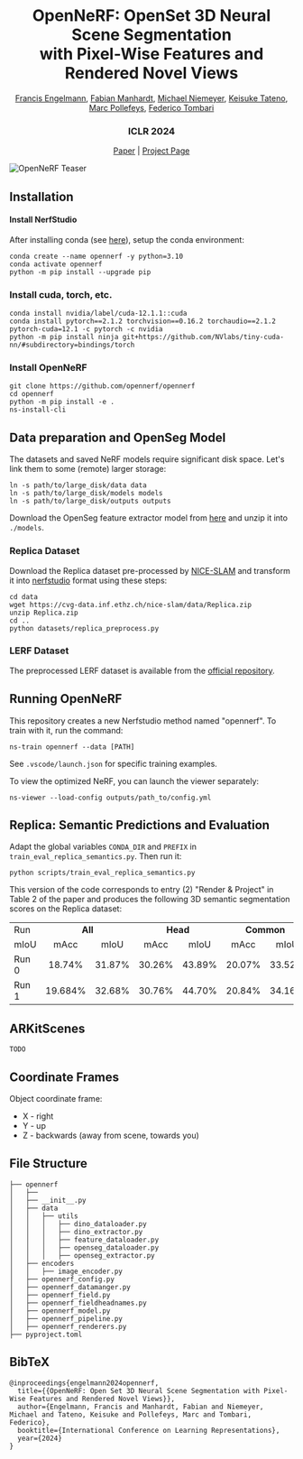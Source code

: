 <span align="center">
<h1> OpenNeRF: OpenSet 3D Neural Scene Segmentation<br>with Pixel-Wise Features and Rendered Novel Views</h1>

<a href="https://francisengelmann.github.io">Francis Engelmann</a>,
<a href="https://scholar.google.de/citations?user=bERItx8AAAAJ">Fabian Manhardt</a>,
<a href="https://m-niemeyer.github.io">Michael Niemeyer</a>,
<a href="https://scholar.google.com/citations?user=ml3laqEAAAAJ">Keisuke Tateno</a>,
<a href="https://inf.ethz.ch/people/person-detail.pollefeys.html">Marc Pollefeys</a>,
<a href="https://federicotombari.github.io">Federico Tombari</a>

<h3>ICLR 2024</h3>

<a href="https://arxiv.org/abs/2404.03650">Paper</a> | <a href="http://opennerf.github.io">Project Page</a>

</span>

![OpenNeRF Teaser](https://opennerf.github.io/static/images/teaser.png)

## Installation

#### Install NerfStudio

After installing conda (see [here](https://docs.anaconda.com/free/miniconda/#quick-command-line-install)), setup the conda environment:

```
conda create --name opennerf -y python=3.10
conda activate opennerf
python -m pip install --upgrade pip
```

### Install cuda, torch, etc.

```
conda install nvidia/label/cuda-12.1.1::cuda
conda install pytorch==2.1.2 torchvision==0.16.2 torchaudio==2.1.2 pytorch-cuda=12.1 -c pytorch -c nvidia
python -m pip install ninja git+https://github.com/NVlabs/tiny-cuda-nn/#subdirectory=bindings/torch
```

### Install OpenNeRF

```
git clone https://github.com/opennerf/opennerf
cd opennerf
python -m pip install -e .
ns-install-cli
```

## Data preparation and OpenSeg Model

The datasets and saved NeRF models require significant disk space.
Let's link them to some (remote) larger storage:
```
ln -s path/to/large_disk/data data
ln -s path/to/large_disk/models models
ln -s path/to/large_disk/outputs outputs
```

Download the OpenSeg feature extractor model from [here](https://drive.google.com/file/d/1DgyH-1124Mo8p6IUJ-ikAiwVZDDfteak/view?usp=sharing) and unzip it into `./models`.

### Replica Dataset
Download the Replica dataset pre-processed by [NICE-SLAM](https://pengsongyou.github.io/nice-slam) and transform it into [nerfstudio](https://docs.nerf.studio) format using these steps:
```
cd data
wget https://cvg-data.inf.ethz.ch/nice-slam/data/Replica.zip
unzip Replica.zip
cd ..
python datasets/replica_preprocess.py
```

### LERF Dataset
The preprocessed LERF dataset is available from the [official repository](https://drive.google.com/drive/folders/1vh0mSl7v29yaGsxleadcj-LCZOE_WEWB).

## Running OpenNeRF

This repository creates a new Nerfstudio method named "opennerf". To train with it, run the command:
```
ns-train opennerf --data [PATH]
```
See `.vscode/launch.json` for specific training examples.

To view the optimized NeRF, you can launch the viewer separately:
```
ns-viewer --load-config outputs/path_to/config.yml
```

## Replica: Semantic Predictions and Evaluation

Adapt the global variables `CONDA_DIR` and `PREFIX` in `train_eval_replica_semantics.py`. Then run it:

```
python scripts/train_eval_replica_semantics.py
```

This version of the code corresponds to entry (2) "Render & Project" in Table 2 of the paper and produces the following 3D semantic segmentation scores on the Replica dataset:

<table>
  <tr>
    <td>Run</td>
    <td colspan=2 align="center"><b>All</b></td>
    <td colspan=2 align="center"><b>Head</b></td>
    <td colspan=2 align="center"><b>Common</b></td>
    <td colspan=2 align="center"><b>Tail</b></td>
  </tr>
  <tr>
    <td align="center">mIoU</td><td align="center">mAcc</td>
    <td align="center">mIoU</td><td align="center">mAcc</td>
    <td align="center">mIoU</td><td align="center">mAcc</td>
    <td align="center">mIoU</td><td align="center">mAcc</td>
  </tr>
  <tr>
    <td>Run 0</td>
    <td align="center">18.74%</td><td align="center">31.87%</td>
    <td align="center">30.26%</td><td align="center">43.89%</td>
    <td align="center">20.07%</td><td align="center">33.52%</td>
    <td align="center">5.88%</td><td align="center">18.19%</td>
  </tr>
  <tr>
    <td>Run 1</td>
    <td align="center">19.684%</td><td align="center">32.68%</td>
    <td align="center">30.76%</td><td align="center">44.70%</td>
    <td align="center">20.84%</td><td align="center">34.16%</td>
    <td align="center">7.43%</td><td align="center">19.17%</td>
  </tf>

</table>

## ARKitScenes

```TODO```

## Coordinate Frames

Object coordinate frame:
  - X - right
  - Y - up
  - Z - backwards (away from scene, towards you)

## File Structure

```
├── opennerf
│   ├── 
│   ├── __init__.py
│   ├── data
│   │   ├── utils
│   │   │   ├── dino_dataloader.py
│   │   │   ├── dino_extractor.py
│   │   │   ├── feature_dataloader.py
│   │   │   ├── openseg_dataloader.py
│   │   │   ├── openseg_extractor.py
│   ├── encoders
│   │   ├── image_encoder.py
│   ├── opennerf_config.py
│   ├── opennerf_datamanger.py
│   ├── opennerf_field.py
│   ├── opennerf_fieldheadnames.py
│   ├── opennerf_model.py
│   ├── opennerf_pipeline.py
│   ├── opennerf_renderers.py
├── pyproject.toml
```

## BibTeX
```
@inproceedings{engelmann2024opennerf,
  title={{OpenNeRF: Open Set 3D Neural Scene Segmentation with Pixel-Wise Features and Rendered Novel Views}},
  author={Engelmann, Francis and Manhardt, Fabian and Niemeyer, Michael and Tateno, Keisuke and Pollefeys, Marc and Tombari, Federico},
  booktitle={International Conference on Learning Representations},
  year={2024}
}
```

